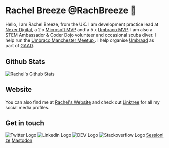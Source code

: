 # Rachel Breeze @RachBreeze 👋
Hello, I am Rachel Breeze, from the UK.  I am development practice lead at [Nexer Digital](https://www.nexerdigital.com/), a 2 x [Microsoft MVP](https://mvp.microsoft.com/en-US/MVP/profile/88307fef-c3fd-4b2a-933e-e5bac09a803b) and a 5 x [Umbraco MVP](https://umbraco.com/).  I am also a STEM Ambassador & 
Coder Dojo volunteer and occasional scuba diver. 
I help run the [Umbraco Manchester Meetup ](https://www.meetup.com/Manchester-Umbraco-Meetup/). I help organise [Umbraad](https://umbraad.com/)  as part of [GAAD](https://globalaccessibilityawarenessday.org/).

## Github Stats

![Rachel's Github Stats](https://github-readme-stats.vercel.app/api?username=RachBreeze&show_icons=true&hide_border=true&include_all_commits=true)

## Website

You can also find me at [Rachel's Website](https://www.rachelbreeze.dev/) and check out [Linktree](https://linktr.ee/rachelbreezedev) for all my social media profiles.

## Get in touch 

[<img align="left" alt="Twitter Logo" src="https://img.icons8.com/fluent/48/000000/twitter.png" aria-hidden="true"/>](https://twitter.com/BreezeRachel "Rachel's Twitter Handle") 
[<img align="left" alt="Linkedin Logo" src="https://img.icons8.com/color/48/000000/linkedin.png" aria-hidden="true"/>](https://www.linkedin.com/in/rachel-breeze/ "Rachel's LinkedIn Profile") 
[<img align="left" alt="DEV Logo" src="https://img.icons8.com/ios-filled/50/000000/devpost.png" aria-hidden="true"/>](https://dev.to/rachbreeze/ "Rachel's Dev.to account") 
[<img align="left" alt="Stackoverflow Logo" src="https://img.icons8.com/color/48/000000/stackoverflow.png" aria-hidden="true"/>](https://stackoverflow.com/users/13890348/rachel "Rachel's StackOverflow account")
[Sessionize](https://sessionize.com/rachel-breeze/ "Rachel's Sessionize Profile")
[Mastodon](https://geekdom.social/@rachelbreezedev "Rachel's Mastodon account")

